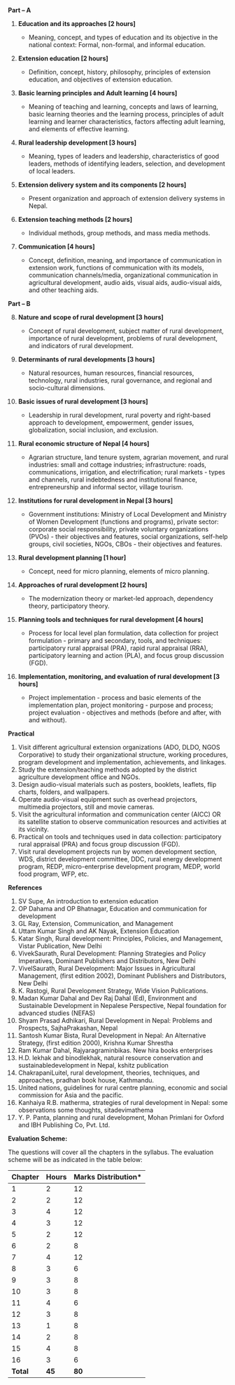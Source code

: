 
**Part – A**

1. **Education and its approaches [2 hours]**
    * Meaning, concept, and types of education and its objective in the national context: Formal, non-formal, and informal education.

2. **Extension education [2 hours]**
    * Definition, concept, history, philosophy, principles of extension education, and objectives of extension education.

3. **Basic learning principles and Adult learning [4 hours]**
    * Meaning of teaching and learning, concepts and laws of learning, basic learning theories and the learning process, principles of adult learning and learner characteristics, factors affecting adult learning, and elements of effective learning.

4. **Rural leadership development [3 hours]**
    * Meaning, types of leaders and leadership, characteristics of good leaders, methods of identifying leaders, selection, and development of local leaders.

5. **Extension delivery system and its components [2 hours]**
    * Present organization and approach of extension delivery systems in Nepal.

6. **Extension teaching methods [2 hours]**
    * Individual methods, group methods, and mass media methods.

7. **Communication [4 hours]**
    * Concept, definition, meaning, and importance of communication in extension work, functions of communication with its models, communication channels/media, organizational communication in agricultural development, audio aids, visual aids, audio-visual aids, and other teaching aids.

**Part – B**

8. **Nature and scope of rural development [3 hours]**
    * Concept of rural development, subject matter of rural development, importance of rural development, problems of rural development, and indicators of rural development.

9. **Determinants of rural developments [3 hours]**
    * Natural resources, human resources, financial resources, technology, rural industries, rural governance, and regional and socio-cultural dimensions.

10. **Basic issues of rural development [3 hours]**
    * Leadership in rural development, rural poverty and right-based approach to development, empowerment, gender issues, globalization, social inclusion, and exclusion.

11. **Rural economic structure of Nepal [4 hours]**
    * Agrarian structure, land tenure system, agrarian movement, and rural industries: small and cottage industries; infrastructure: roads, communications, irrigation, and electrification; rural markets - types and channels, rural indebtedness and institutional finance, entrepreneurship and informal sector, village tourism.

12. **Institutions for rural development in Nepal [3 hours]**
    * Government institutions: Ministry of Local Development and Ministry of Women Development (functions and programs), private sector: corporate social responsibility, private voluntary organizations (PVOs) - their objectives and features, social organizations, self-help groups, civil societies, NGOs, CBOs - their objectives and features.

13. **Rural development planning [1 hour]**
    * Concept, need for micro planning, elements of micro planning.

14. **Approaches of rural development [2 hours]**
    * The modernization theory or market-led approach, dependency theory, participatory theory.

15. **Planning tools and techniques for rural development [4 hours]**
    * Process for local level plan formulation, data collection for project formulation - primary and secondary, tools, and techniques: participatory rural appraisal (PRA), rapid rural appraisal (RRA), participatory learning and action (PLA), and focus group discussion (FGD).

16. **Implementation, monitoring, and evaluation of rural development [3 hours]**
    * Project implementation - process and basic elements of the implementation plan, project monitoring - purpose and process; project evaluation - objectives and methods (before and after, with and without).

**Practical**

1. Visit different agricultural extension organizations (ADO, DLDO, NGOS Corporative) to study their organizational structure, working procedures, program development and implementation, achievements, and linkages.
2. Study the extension/teaching methods adopted by the district agriculture development office and NGOs.
3. Design audio-visual materials such as posters, booklets, leaflets, flip charts, folders, and wallpapers.
4. Operate audio-visual equipment such as overhead projectors, multimedia projectors, still and movie cameras.
5. Visit the agricultural information and communication center (AICC) OR its satellite station to observe communication resources and activities at its vicinity.
6. Practical on tools and techniques used in data collection: participatory rural appraisal (PRA) and focus group discussion (FGD).
7. Visit rural development projects run by women development section, WDS, district development committee, DDC, rural energy development program, REDP, micro-enterprise development program, MEDP, world food program, WFP, etc.

**References**

1. SV Supe, An introduction to extension education
2. OP Dahama and OP Bhatnagar, Education and communication for development
3. GL Ray, Extension, Communication, and Management
4. Uttam Kumar Singh and AK Nayak, Extension Education
5. Katar Singh, Rural development: Principles, Policies, and Management, Vistar Publication, New Delhi
6. VivekSaurath, Rural Development: Planning Strategies and Policy Imperatives, Dominant Publishers and Distributors, New Delhi
7. VivelSaurath, Rural Development: Major Issues in Agricultural Management, (first edition 2002), Dominant Publishers and Distributors, New Delhi
8. K. Rastogi, Rural Development Strategy, Wide Vision Publications.
9. Madan Kumar Dahal and Dev Raj Dahal (Ed), Environment and Sustainable Development in Nepalese Perspective, Nepal foundation for advanced studies (NEFAS)
10. Shyam Prasad Adhikari, Rural Development in Nepal: Problems and Prospects, SajhaPrakashan, Nepal
11. Santosh Kumar Bista, Rural Development in Nepal: An Alternative Strategy, (first edition 2000), Krishna Kumar Shrestha
12. Ram Kumar Dahal, Rajyaragraminbikas. New hira books enterprises
13. H.D. lekhak and binodlekhak, natural resource conservation and sustainabledevelopment in Nepal, kshitz publication
14. ChakrapaniLuitel, rural development, theories, techniques, and approaches, pradhan book house, Kathmandu.
15. United nations, guidelines for rural centre planning, economic and social commission for Asia and the pacific.
16. Kanhaiya R.B. matherma, strategies of rural development in Nepal: some observations some thoughts, sitadevimathema
17. Y. P. Panta, planning and rural development, Mohan Primlani for Oxford and IBH Publishing Co, Pvt. Ltd.

**Evaluation Scheme:**

The questions will cover all the chapters in the syllabus. The evaluation scheme will be as indicated in the table below:

| Chapter   | Hours  | Marks Distribution* |
| --------- | ------ | ------------------- |
| 1         | 2      | 12                  |
| 2         | 2      | 12                  |
| 3         | 4      | 12                  |
| 4         | 3      | 12                  |
| 5         | 2      | 12                  |
| 6         | 2      | 8                   |
| 7         | 4      | 12                  |
| 8         | 3      | 6                   |
| 9         | 3      | 8                   |
| 10        | 3      | 8                   |
| 11        | 4      | 6                   |
| 12        | 3      | 8                   |
| 13        | 1      | 8                   |
| 14        | 2      | 8                   |
| 15        | 4      | 8                   |
| 16        | 3      | 6                   |
| **Total** | **45** | **80**              |


